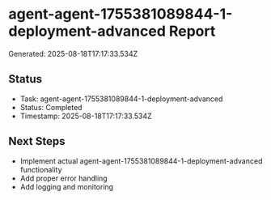 # agent-agent-1755381089844-1-deployment-advanced Report

Generated: 2025-08-18T17:17:33.534Z

## Status
- Task: agent-agent-1755381089844-1-deployment-advanced
- Status: Completed
- Timestamp: 2025-08-18T17:17:33.534Z

## Next Steps
- Implement actual agent-agent-1755381089844-1-deployment-advanced functionality
- Add proper error handling
- Add logging and monitoring
